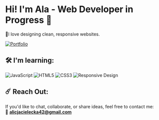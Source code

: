 
# Hi! I'm Ala - Web Developer in Progress 👋
  
🌟I love designing clean, responsive websites.

[![Portfolio](https://img.shields.io/badge/Portfolio-%231E1E1E?style=for-the-badge&logo=rocket&logoColor=white)](https://portfolio-alcvks-projects.vercel.app/)


## 🛠️ I'm learning:
![JavaScript](https://img.shields.io/badge/JavaScript-%23FFFF1F?style=for-the-badge&logo=javascript&logoColor=%231E1E1E)
![HTML5](https://img.shields.io/badge/HTML5-%23FF8A15?style=for-the-badge&logo=html5&logoColor=white)
![CSS3](https://img.shields.io/badge/CSS3-%2336A6CF?style=for-the-badge&logo=css3&logoColor=white)
![Responsive Design](https://img.shields.io/badge/Responsive%20Design-%23234CA5?style=for-the-badge&logo=mobile&logoColor=white)

## ☄️ Reach Out:

If you'd like to chat, collaborate, or share ideas, feel free to contact me:  
📧 **alicjacielecka42@gmail.com**



<!---
alicjac0/alicjac0 is a ✨ special ✨ repository because its `README.md` (this file) appears on your GitHub profile.
You can click the Preview link to take a look at your changes.
--->

